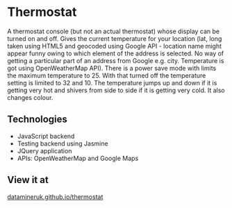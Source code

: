 # Thermostat

A thermostat console (but not an actual thermostat) whose display can be turned on and off. Gives the current temperature for your location (lat, long taken using HTML5 and geocoded using Google API - location name might appear funny owing to which element of the address is selected. No way of getting a particular part of an address from Google e.g. city. Temperature is got using OpenWeatherMap API). There is a power save mode with limits the maximum temperature to 25. With that turned off the temperature setting is limited to 32 and 10. The temperature jumps up and down if it is getting very hot and shivers from side to side if it is getting very cold. It also changes colour.

## Technologies

* JavaScript backend
* Testing backend using Jasmine
* JQuery application
* APIs: OpenWeatherMap and Google Maps

## View it at

[datamineruk.github.io/thermostat](http://datamineruk.github.io/thermostat)
